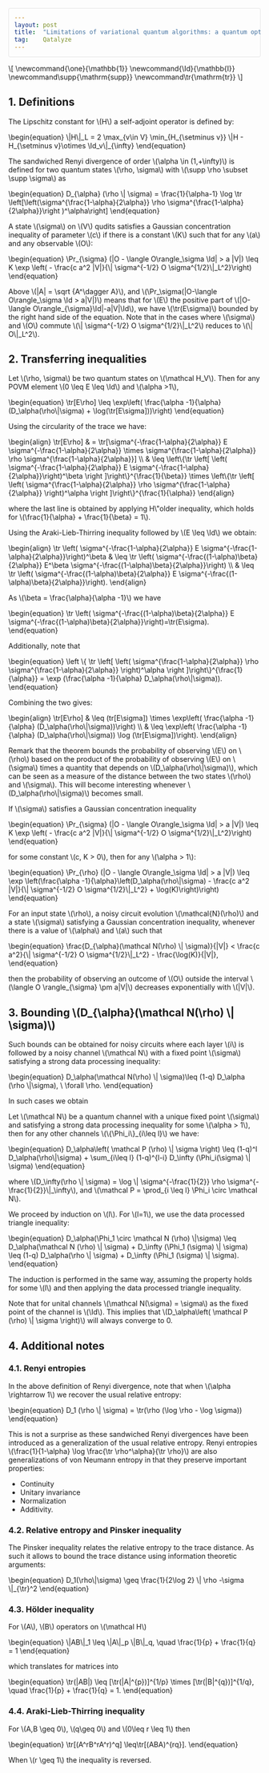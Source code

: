 ```yaml
---
layout: post
title:  "Limitations of variational quantum algorithms: a quantum optimal transport approach"
tag:    Qatalyze
---
```


<style>
  #content { max-width: 60em; margin: auto; }
  .title  { text-align: center;
             margin-bottom: .2em; }
  .subtitle { text-align: center;
              font-size: medium;
              font-weight: bold;
              margin-top:0; }
  .todo   { font-family: monospace; color: red; }
  .done   { font-family: monospace; color: green; }
  .priority { font-family: monospace; color: orange; }
  .tag    { background-color: #eee; font-family: monospace;
            padding: 2px; font-size: 80%; font-weight: normal; }
  .timestamp { color: #bebebe; }
  .timestamp-kwd { color: #5f9ea0; }
  .org-right  { margin-left: auto; margin-right: 0px;  text-align: right; }
  .org-left   { margin-left: 0px;  margin-right: auto; text-align: left; }
  .org-center { margin-left: auto; margin-right: auto; text-align: center; }
  .underline { text-decoration: underline; }
  #postamble p, #preamble p { font-size: 90%; margin: .2em; }
  p.verse { margin-left: 3%; }
  pre {
    border: 1px solid #e6e6e6;
    border-radius: 3px;
    background-color: #f2f2f2;
    padding: 8pt;
    font-family: monospace;
    overflow: auto;
    margin: 1.2em;
  }
  pre.src {
    position: relative;
    overflow: auto;
  }
  pre.src:before {
    display: none;
    position: absolute;
    top: -8px;
    right: 12px;
    padding: 3px;
    color: #555;
    background-color: #f2f2f299;
  }
  pre.src:hover:before { display: inline; margin-top: 14px;}
  /* Languages per Org manual */
  pre.src-asymptote:before { content: 'Asymptote'; }
  pre.src-awk:before { content: 'Awk'; }
  pre.src-authinfo::before { content: 'Authinfo'; }
  pre.src-C:before { content: 'C'; }
  /* pre.src-C++ doesn't work in CSS */
  pre.src-clojure:before { content: 'Clojure'; }
  pre.src-css:before { content: 'CSS'; }
  pre.src-D:before { content: 'D'; }
  pre.src-ditaa:before { content: 'ditaa'; }
  pre.src-dot:before { content: 'Graphviz'; }
  pre.src-calc:before { content: 'Emacs Calc'; }
  pre.src-emacs-lisp:before { content: 'Emacs Lisp'; }
  pre.src-fortran:before { content: 'Fortran'; }
  pre.src-gnuplot:before { content: 'gnuplot'; }
  pre.src-haskell:before { content: 'Haskell'; }
  pre.src-hledger:before { content: 'hledger'; }
  pre.src-java:before { content: 'Java'; }
  pre.src-js:before { content: 'Javascript'; }
  pre.src-latex:before { content: 'LaTeX'; }
  pre.src-ledger:before { content: 'Ledger'; }
  pre.src-lisp:before { content: 'Lisp'; }
  pre.src-lilypond:before { content: 'Lilypond'; }
  pre.src-lua:before { content: 'Lua'; }
  pre.src-matlab:before { content: 'MATLAB'; }
  pre.src-mscgen:before { content: 'Mscgen'; }
  pre.src-ocaml:before { content: 'Objective Caml'; }
  pre.src-octave:before { content: 'Octave'; }
  pre.src-org:before { content: 'Org mode'; }
  pre.src-oz:before { content: 'OZ'; }
  pre.src-plantuml:before { content: 'Plantuml'; }
  pre.src-processing:before { content: 'Processing.js'; }
  pre.src-python:before { content: 'Python'; }
  pre.src-R:before { content: 'R'; }
  pre.src-ruby:before { content: 'Ruby'; }
  pre.src-sass:before { content: 'Sass'; }
  pre.src-scheme:before { content: 'Scheme'; }
  pre.src-screen:before { content: 'Gnu Screen'; }
  pre.src-sed:before { content: 'Sed'; }
  pre.src-sh:before { content: 'shell'; }
  pre.src-sql:before { content: 'SQL'; }
  pre.src-sqlite:before { content: 'SQLite'; }
  /* additional languages in org.el's org-babel-load-languages alist */
  pre.src-forth:before { content: 'Forth'; }
  pre.src-io:before { content: 'IO'; }
  pre.src-J:before { content: 'J'; }
  pre.src-makefile:before { content: 'Makefile'; }
  pre.src-maxima:before { content: 'Maxima'; }
  pre.src-perl:before { content: 'Perl'; }
  pre.src-picolisp:before { content: 'Pico Lisp'; }
  pre.src-scala:before { content: 'Scala'; }
  pre.src-shell:before { content: 'Shell Script'; }
  pre.src-ebnf2ps:before { content: 'ebfn2ps'; }
  /* additional language identifiers per "defun org-babel-execute"
       in ob-*.el */
  pre.src-cpp:before  { content: 'C++'; }
  pre.src-abc:before  { content: 'ABC'; }
  pre.src-coq:before  { content: 'Coq'; }
  pre.src-groovy:before  { content: 'Groovy'; }
  /* additional language identifiers from org-babel-shell-names in
     ob-shell.el: ob-shell is the only babel language using a lambda to put
     the execution function name together. */
  pre.src-bash:before  { content: 'bash'; }
  pre.src-csh:before  { content: 'csh'; }
  pre.src-ash:before  { content: 'ash'; }
  pre.src-dash:before  { content: 'dash'; }
  pre.src-ksh:before  { content: 'ksh'; }
  pre.src-mksh:before  { content: 'mksh'; }
  pre.src-posh:before  { content: 'posh'; }
  /* Additional Emacs modes also supported by the LaTeX listings package */
  pre.src-ada:before { content: 'Ada'; }
  pre.src-asm:before { content: 'Assembler'; }
  pre.src-caml:before { content: 'Caml'; }
  pre.src-delphi:before { content: 'Delphi'; }
  pre.src-html:before { content: 'HTML'; }
  pre.src-idl:before { content: 'IDL'; }
  pre.src-mercury:before { content: 'Mercury'; }
  pre.src-metapost:before { content: 'MetaPost'; }
  pre.src-modula-2:before { content: 'Modula-2'; }
  pre.src-pascal:before { content: 'Pascal'; }
  pre.src-ps:before { content: 'PostScript'; }
  pre.src-prolog:before { content: 'Prolog'; }
  pre.src-simula:before { content: 'Simula'; }
  pre.src-tcl:before { content: 'tcl'; }
  pre.src-tex:before { content: 'TeX'; }
  pre.src-plain-tex:before { content: 'Plain TeX'; }
  pre.src-verilog:before { content: 'Verilog'; }
  pre.src-vhdl:before { content: 'VHDL'; }
  pre.src-xml:before { content: 'XML'; }
  pre.src-nxml:before { content: 'XML'; }
  /* add a generic configuration mode; LaTeX export needs an additional
     (add-to-list 'org-latex-listings-langs '(conf " ")) in .emacs */
  pre.src-conf:before { content: 'Configuration File'; }

  table { border-collapse:collapse; }
  caption.t-above { caption-side: top; }
  caption.t-bottom { caption-side: bottom; }
  td, th { vertical-align:top;  }
  th.org-right  { text-align: center;  }
  th.org-left   { text-align: center;   }
  th.org-center { text-align: center; }
  td.org-right  { text-align: right;  }
  td.org-left   { text-align: left;   }
  td.org-center { text-align: center; }
  dt { font-weight: bold; }
  .footpara { display: inline; }
  .footdef  { margin-bottom: 1em; }
  .figure { padding: 1em; }
  .figure p { text-align: center; }
  .equation-container {
    display: table;
    text-align: center;
    width: 100%;
  }
  .equation {
    vertical-align: middle;
  }
  .equation-label {
    display: table-cell;
    text-align: right;
    vertical-align: middle;
  }
  .inlinetask {
    padding: 10px;
    border: 2px solid gray;
    margin: 10px;
    background: #ffffcc;
  }
  #org-div-home-and-up
   { text-align: right; font-size: 70%; white-space: nowrap; }
  textarea { overflow-x: auto; }
  .linenr { font-size: smaller }
  .code-highlighted { background-color: #ffff00; }
  .org-info-js_info-navigation { border-style: none; }
  #org-info-js_console-label
    { font-size: 10px; font-weight: bold; white-space: nowrap; }
  .org-info-js_search-highlight
    { background-color: #ffff00; color: #000000; font-weight: bold; }
  .org-svg { }
</style>
<script type="text/x-mathjax-config">
    MathJax.Hub.Config({
        displayAlign: "left",
        displayIndent: "5em",

        extensions: ["[Contrib]/physics/physics.js"],

        "HTML-CSS": { scale: 100,
                        linebreaks: { automatic: "false" },
                        webFont: "TeX"
                       },
        SVG: {scale: 100,
              linebreaks: { automatic: "false" },
              font: "TeX"},
        NativeMML: {scale: 100},
        TeX: { equationNumbers: {autoNumber: "AMS"},
               MultLineWidth: "85%",
               TagSide: "right",
               TagIndent: ".8em"
             }
});
</script>
<script src="https://cdnjs.cloudflare.com/ajax/libs/mathjax/2.7.0/MathJax.js?config=TeX-AMS_HTML"></script>

<div id="content" class="content">
<p>
\[
\newcommand{\one}{\mathbb{1}}
\newcommand{\Id}{\mathbb{I}}
\newcommand\supp{\mathrm{supp}}
\newcommand\tr{\mathrm{tr}}
\]
</p>
<div id="outline-container-org64ca697" class="outline-2">
<h2 id="org64ca697"><span class="section-number-2">1.</span> Definitions</h2>
<div class="outline-text-2" id="text-1">
<div class="definition" id="orga22c3d9">
<p>
The Lipschitz constant for \(H\) a self-adjoint operator is defined by:
</p>
\begin{equation}
\|H\|_L = 2 \max_{v\in V} \min_{H_{\setminus v}} \|H - H_{\setminus v}\otimes \Id_v\|_{\infty}
\end{equation}

</div>

<div class="definition" id="orgb459aff">
<p>
The sandwiched Renyi divergence of order \(\alpha \in (1,+\infty)\) is defined for two quantum states \(\rho, \sigma\) with \(\supp \rho \subset \supp \sigma\) as
</p>
\begin{equation}
D_{\alpha} (\rho \| \sigma) = \frac{1}{\alpha-1} \log \tr \left[\left(\sigma^{\frac{1-\alpha}{2\alpha}} \rho \sigma^{\frac{1-\alpha}{2\alpha}}\right )^\alpha\right]
\end{equation}

</div>

<div class="definition" id="org52ce695">
<p>
A state \(\sigma\) on \(V\) qudits satisfies a Gaussian concentration inequality of parameter \(c\) if there is a constant \(K\) such that for any \(a\) and any observable \(O\):
</p>
\begin{equation}
\Pr_{\sigma} (|O - \langle O\rangle_\sigma \Id| > a |V|) \leq K \exp \left( - \frac{c a^2 |V|}{\| \sigma^{-1/2} O \sigma^{1/2}\|_L^2}\right)
\end{equation}

</div>
<p>
Above \(|A| = \sqrt {A^\dagger A}\), and \(\Pr_\sigma(|O-\langle
O\rangle_\sigma \Id > a|V|)\) means that for \(E\) the positive part of
\(|O-\langle O\rangle_{\sigma}\Id|-a|V|\Id\), we have \(\tr(E\sigma)\)
bounded by the right hand side of the equation. Note that in the cases
where \(\sigma\) and \(O\) commute \(\| \sigma^{-1/2} O \sigma^{1/2}\|_L^2\)
reduces to \(\| O\|_L^2\).
</p>
</div>
</div>

<div id="outline-container-org4d28410" class="outline-2">
<h2 id="org4d28410"><span class="section-number-2">2.</span> Transferring inequalities</h2>
<div class="outline-text-2" id="text-2">
<div class="theorem" id="orgdfbbbbb">
<p>
Let \(\rho, \sigma\) be two quantum states on \(\mathcal H_V\). Then for any POVM element \(0 \leq E \leq \Id\) and \(\alpha >1\),
</p>
\begin{equation}
\tr[E\rho] \leq \exp\left( \frac{\alpha -1}{\alpha} (D_\alpha(\rho\|\sigma) + \log(\tr[E\sigma]))\right)
\end{equation}

</div>

<div class="proof" id="orge17a8ab">
<p>
Using the circularity of the trace we have:
</p>
\begin{align}
\tr[E\rho]
& = \tr[\sigma^{-\frac{1-\alpha}{2\alpha}} E \sigma^{-\frac{1-\alpha}{2\alpha}} \times \sigma^{\frac{1-\alpha}{2\alpha}} \rho  \sigma^{\frac{1-\alpha}{2\alpha}}] \\
& \leq \left\{\tr \left[ \left( \sigma^{-\frac{1-\alpha}{2\alpha}} E \sigma^{-\frac{1-\alpha}{2\alpha}}\right)^\beta \right ]\right\}^{\frac{1}{\beta}} \times \left\{\tr \left[ \left( \sigma^{\frac{1-\alpha}{2\alpha}} \rho \sigma^{\frac{1-\alpha}{2\alpha}} \right)^\alpha \right ]\right\}^{\frac{1}{\alpha}}
\end{align}
<p>
where the last line is obtained by applying H\"older inequality, which holds for \(\frac{1}{\alpha} + \frac{1}{\beta} = 1\).
</p>

<p>
Using the Araki-Lieb-Thirring inequality followed by \(E \leq \Id\) we obtain:
</p>
\begin{align}
\tr \left( \sigma^{-\frac{1-\alpha}{2\alpha}} E \sigma^{-\frac{1-\alpha}{2\alpha}}\right)^\beta
& \leq \tr \left( \sigma^{-\frac{(1-\alpha)\beta}{2\alpha}} E^\beta \sigma^{-\frac{(1-\alpha)\beta}{2\alpha}}\right) \\
& \leq \tr \left( \sigma^{-\frac{(1-\alpha)\beta}{2\alpha}} E \sigma^{-\frac{(1-\alpha)\beta}{2\alpha}}\right).
\end{align}
<p>
As \(\beta = \frac{\alpha}{\alpha -1}\) we have
</p>
\begin{equation}
\tr \left( \sigma^{-\frac{(1-\alpha)\beta}{2\alpha}} E \sigma^{-\frac{(1-\alpha)\beta}{2\alpha}}\right)=\tr(E\sigma).
\end{equation}

<p>
Additionally, note that
</p>
\begin{equation}
\left \{ \tr \left[ \left( \sigma^{\frac{1-\alpha}{2\alpha}} \rho  \sigma^{\frac{1-\alpha}{2\alpha}} \right)^\alpha \right ]\right\}^{\frac{1}{\alpha}} = \exp (\frac{\alpha -1}{\alpha} D_\alpha(\rho\|\sigma)).
\end{equation}

<p>
Combining the two gives:
</p>
\begin{align}
\tr[E\rho]
& \leq (tr[E\sigma]) \times \exp\left( \frac{\alpha -1}{\alpha} (D_\alpha(\rho\|\sigma))\right) \\
& \leq \exp\left( \frac{\alpha -1}{\alpha} (D_\alpha(\rho\|\sigma))  \log (\tr[E\sigma])\right).
\end{align}

</div>

<p>
Remark that the theorem bounds the probability of observing \(E\) on
\(\rho\) based on the product of the probability of observing \(E\) on
\(\sigma\) times a quantity that depends on \(D_\alpha(\rho\|\sigma)\),
which can be seen as a measure of the distance between the two states
\(\rho\) and \(\sigma\). This will become interesting whenever
\(D_\alpha(\rho\|\sigma)\) becomes small.
</p>

<div class="corollary" id="org619a69a">
<p>
If \(\sigma\) satisfies a Gaussian concentration inequality 
</p>
\begin{equation}
\Pr_{\sigma} (|O - \langle O\rangle_\sigma \Id| > a |V|) \leq K \exp \left( - \frac{c a^2 |V|}{\| \sigma^{-1/2} O \sigma^{1/2}\|_L^2}\right)
\end{equation}
<p>
for some constant \(c, K > 0\), then for any \(\alpha > 1\): 
</p>
\begin{equation}
\Pr_{\rho} (|O - \langle O\rangle_\sigma \Id| > a |V|) \leq \exp  \left(\frac{\alpha -1}{\alpha}\left(D_\alpha(\rho\|\sigma) - \frac{c a^2 |V|}{\| \sigma^{-1/2} O \sigma^{1/2}\|_L^2} + \log(K)\right)\right)
\end{equation}

</div>

<div class="corollary" id="org2b08747">
<p>
For an input state \(\rho\), a noisy circuit evolution \(\mathcal{N}(\rho)\) and a state \(\sigma\) satisfying a Gaussian concentration inequality, whenever there is a value of \(\alpha\) and \(a\) such that
</p>
\begin{equation}
\frac{D_{\alpha}(\mathcal N(\rho) \| \sigma)}{|V|} < \frac{c a^2}{\| \sigma^{-1/2} O \sigma^{1/2}\|_L^2} - \frac{\log(K)}{|V|},
\end{equation}
<p>
then the probability of observing an outcome of \(O\) outside the interval \(\langle O \rangle_{\sigma} \pm a|V|\) decreases exponentially with \(|V|\).
</p>

</div>
</div>
</div>

<div id="outline-container-orgadde0ea" class="outline-2">
<h2 id="orgadde0ea"><span class="section-number-2">3.</span> Bounding \(D_{\alpha}(\mathcal N(\rho) \| \sigma)\)</h2>
<div class="outline-text-2" id="text-3">
<p>
Such bounds can be obtained for noisy circuits where each layer \(i\) is followed by a noisy channel \(\mathcal N\) with a fixed point \(\sigma\) satisfying a strong data processing inequality:
</p>
\begin{equation}
D_\alpha(\mathcal N(\rho) \| \sigma)\leq (1-q) D_\alpha (\rho \|\sigma), \ \forall \rho.
\end{equation}

<p>
In such cases we obtain
</p>
<div class="lemma" id="org53a91e9">
<p>
Let \(\mathcal N\) be a quantum channel with a unique fixed point \(\sigma\) and satisfying a strong data processing inequality for some \(\alpha > 1\), then for any other channels \(\{\Phi_i\}_{i\leq l}\) we have:
</p>
\begin{equation}
D_\alpha\left( \mathcal P (\rho) \| \sigma \right) \leq (1-q)^l D_\alpha(\rho\|\sigma) + \sum_{i\leq l} (1-q)^{l-i} D_\infty (\Phi_i(\sigma) \| \sigma)
\end{equation}
<p>
where \(D_\infty(\rho \| \sigma) = \log \| \sigma^{-\frac{1}{2}} \rho \sigma^{-\frac{1}{2}}\|_\infty\), and \(\mathcal P = \prod_{i \leq l} \Phi_i \circ \mathcal N\).
</p>

</div>

<div class="proof" id="org631cc21">
<p>
We proceed by induction on \(l\). For \(l=1\), we use the data processed triangle inequality:
</p>
\begin{equation}
D_\alpha(\Phi_1 \circ \mathcal N  (\rho) \|\sigma) \leq D_\alpha(\mathcal N (\rho) \| \sigma) + D_\infty (\Phi_1 (\sigma) \| \sigma) \leq (1-q) D_\alpha(\rho \| \sigma) + D_\infty (\Phi_1 (\sigma) \| \sigma).
\end{equation}
<p>
The induction is performed in the same way, assuming the property holds for some \(l\) and then applying the data processed triangle inequality.
</p>

</div>
<p>
Note that for unital channels \(\mathcal N(\sigma) = \sigma\) as the
fixed point of the channel is \(\Id\). This implies that \(D_\alpha\left(
\mathcal P (\rho) \| \sigma \right)\) will always converge to 0.
</p>
</div>
</div>

<div id="outline-container-org164c669" class="outline-2">
<h2 id="org164c669"><span class="section-number-2">4.</span> Additional notes</h2>
<div class="outline-text-2" id="text-4">
</div>
<div id="outline-container-org3dc477e" class="outline-3">
<h3 id="org3dc477e"><span class="section-number-3">4.1.</span> Renyi entropies</h3>
<div class="outline-text-3" id="text-4-1">
<p>
In the above definition of Renyi divergence, note that when \(\alpha \rightarrow 1\) we recover the usual relative entropy: 
</p>
\begin{equation}
D_1 (\rho \| \sigma) =  \tr(\rho (\log \rho - \log \sigma)) 
\end{equation}

<p>
This is not a surprise as these sandwiched Renyi divergences have been introduced as a generalization of the usual relative entropy. Renyi entropies \(\frac{1}{1-\alpha} \log \frac{\tr \rho^\alpha}{\tr \rho}\) are also generalizations of von Neumann entropy in that they preserve important properties:
</p>
<ul class="org-ul">
<li>Continuity</li>
<li>Unitary invariance</li>
<li>Normalization</li>
<li>Additivity.</li>
</ul>
</div>
</div>

<div id="outline-container-orgede9680" class="outline-3">
<h3 id="orgede9680"><span class="section-number-3">4.2.</span> Relative entropy and Pinsker inequality</h3>
<div class="outline-text-3" id="text-4-2">
<p>
The Pinsker inequality relates the relative entropy to the trace distance. As such it allows to bound the trace distance using information theoretic arguments:
</p>
\begin{equation}
D_1(\rho\|\sigma) \geq \frac{1}{2\log 2} \| \rho -\sigma \|_{\tr}^2
\end{equation}
</div>
</div>
<div id="outline-container-org74ee0e8" class="outline-3">
<h3 id="org74ee0e8"><span class="section-number-3">4.3.</span> Hölder inequality</h3>
<div class="outline-text-3" id="text-4-3">
<p>
For \(A\), \(B\) operators on \(\mathcal H\)
</p>
\begin{equation}
\|AB\|_1 \leq \|A\|_p \|B\|_q, \quad \frac{1}{p} + \frac{1}{q} = 1
\end{equation}
<p>
which translates for matrices into
</p>
\begin{equation}
\tr(|AB|) \leq [\tr(|A|^{p})]^{1/p} \times [\tr(|B|^{q})]^{1/q}, \quad \frac{1}{p} + \frac{1}{q} = 1.
\end{equation}
</div>
</div>
<div id="outline-container-orgbe988d7" class="outline-3">
<h3 id="orgbe988d7"><span class="section-number-3">4.4.</span> Araki-Lieb-Thirring inequality</h3>
<div class="outline-text-3" id="text-4-4">
<p>
For \(A,B \geq 0\), \(q\geq 0\) and \(0\leq r \leq 1\) then
</p>
\begin{equation}
\tr[(A^rB^rA^r)^q] \leq\tr[(ABA)^{rq}].
\end{equation}
<p>
When \(r \geq 1\) the inequality is reversed.
</p>
</div>
</div>
</div>

</div>
